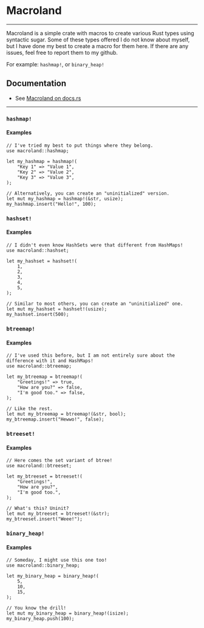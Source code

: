 # Macroland
-----
Macroland is a simple crate with macros to create various Rust types using
syntactic sugar. Some of these types offered I do not know about myself, but
I have done my best to create a macro for them here. If there are any issues,
feel free to report them to my github.

For example: `hashmap!`, or `binary_heap!`

## Documentation
- See [Macroland on docs.rs](https://docs.rs/macroland/latest/macroland/)

-----
### `hashmap!`

#### Examples
```
// I've tried my best to put things where they belong.
use macroland::hashmap;

let my_hashmap = hashmap!(
    "Key 1" => "Value 1",
    "Key 2" => "Value 2",
    "Key 3" => "Value 3",
);

// Alternatively, you can create an "uninitialized" version.
let mut my_hashmap = hashmap!(&str, usize);
my_hashmap.insert("Hello!", 100);
```

### `hashset!`

#### Examples
```
// I didn't even know HashSets were that different from HashMaps!
use macroland::hashset;

let my_hashset = hashset!(
    1,
    2,
    3,
    4,
    5,
);

// Similar to most others, you can create an "uninitialized" one.
let mut my_hashset = hashset!(usize);
my_hashset.insert(500);
```

### `btreemap!` 

#### Examples
```
// I've used this before, but I am not entirely sure about the difference with it and HashMaps!
use macroland::btreemap;

let my_btreemap = btreemap!(
    "Greetings!" => true,
    "How are you?" => false,
    "I'm good too." => false,
);

// Like the rest.
let mut my_btreemap = btreemap!(&str, bool);
my_btreemap.insert("Hewwo!", false);
```

### `btreeset!`

#### Examples
```
// Here comes the set variant of btree!
use macroland::btreeset;

let my_btreeset = btreeset!(
    "Greetings!",
    "How are you?",
    "I'm good too.",
);

// What's this? Uninit?
let mut my_btreeset = btreeset!(&str);
my_btreeset.insert("Weee!");
```

### `binary_heap!`

#### Examples
```
// Someday, I might use this one too!
use macroland::binary_heap;

let my_binary_heap = binary_heap!(
    5,
    10,
    15,
);

// You know the drill!
let mut my_binary_heap = binary_heap!(isize);
my_binary_heap.push(100);
```